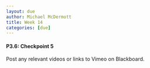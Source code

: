 ```yaml
---
layout: due
author: Michael McDermott
title: Week 14
categories: [due]
---
```

#### P3.6: Checkpoint 5
Post any relevant videos or links to Vimeo on Blackboard.
